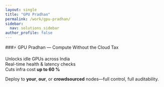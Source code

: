 ```yaml
---
layout: single
title: "GPU Pradhan"
permalink: /work/gpu-pradhan/
sidebar:
  nav: solutions_sidebar
author_profile: false
---
```


###⚡ GPU Pradhan — Compute Without the Cloud Tax

Unlocks idle GPUs across India  
Real-time health & latency checks  
Cuts infra cost **up to 60 %**

Deploy to **your**, **our**, or **crowdsourced** nodes—full control, full auditability.
